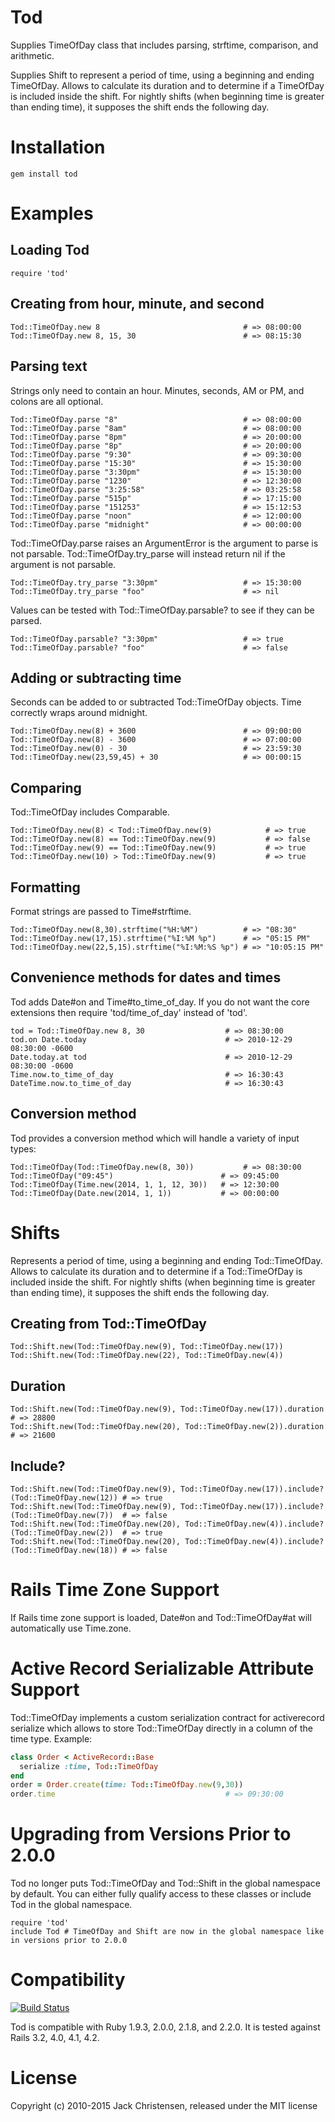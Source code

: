 Tod
===

Supplies TimeOfDay class that includes parsing, strftime, comparison, and
arithmetic.

Supplies Shift to represent a period of time, using a beginning and ending TimeOfDay. Allows to calculate its duration and
to determine if a TimeOfDay is included inside the shift. For nightly shifts (when beginning time is greater than ending time),
it supposes the shift ends the following day.

Installation
============

    gem install tod

Examples
========

Loading Tod
-----------

    require 'tod'

Creating from hour, minute, and second
--------------------------------------

    Tod::TimeOfDay.new 8                                # => 08:00:00
    Tod::TimeOfDay.new 8, 15, 30                        # => 08:15:30

Parsing text
------------

Strings only need to contain an hour. Minutes, seconds, AM or PM, and colons
are all optional.

    Tod::TimeOfDay.parse "8"                            # => 08:00:00
    Tod::TimeOfDay.parse "8am"                          # => 08:00:00
    Tod::TimeOfDay.parse "8pm"                          # => 20:00:00
    Tod::TimeOfDay.parse "8p"                           # => 20:00:00
    Tod::TimeOfDay.parse "9:30"                         # => 09:30:00
    Tod::TimeOfDay.parse "15:30"                        # => 15:30:00
    Tod::TimeOfDay.parse "3:30pm"                       # => 15:30:00
    Tod::TimeOfDay.parse "1230"                         # => 12:30:00
    Tod::TimeOfDay.parse "3:25:58"                      # => 03:25:58
    Tod::TimeOfDay.parse "515p"                         # => 17:15:00
    Tod::TimeOfDay.parse "151253"                       # => 15:12:53
    Tod::TimeOfDay.parse "noon"                         # => 12:00:00
    Tod::TimeOfDay.parse "midnight"                     # => 00:00:00

Tod::TimeOfDay.parse raises an ArgumentError is the argument to parse is not
parsable. Tod::TimeOfDay.try_parse will instead return nil if the argument is not
parsable.

    Tod::TimeOfDay.try_parse "3:30pm"                   # => 15:30:00
    Tod::TimeOfDay.try_parse "foo"                      # => nil

Values can be tested with Tod::TimeOfDay.parsable? to see if they can be parsed.

    Tod::TimeOfDay.parsable? "3:30pm"                   # => true
    Tod::TimeOfDay.parsable? "foo"                      # => false

Adding or subtracting time
-----------------------------

Seconds can be added to or subtracted Tod::TimeOfDay objects. Time correctly wraps
around midnight.

    Tod::TimeOfDay.new(8) + 3600                        # => 09:00:00
    Tod::TimeOfDay.new(8) - 3600                        # => 07:00:00
    Tod::TimeOfDay.new(0) - 30                          # => 23:59:30
    Tod::TimeOfDay.new(23,59,45) + 30                   # => 00:00:15

Comparing
--------------------

Tod::TimeOfDay includes Comparable.

    Tod::TimeOfDay.new(8) < Tod::TimeOfDay.new(9)            # => true
    Tod::TimeOfDay.new(8) == Tod::TimeOfDay.new(9)           # => false
    Tod::TimeOfDay.new(9) == Tod::TimeOfDay.new(9)           # => true
    Tod::TimeOfDay.new(10) > Tod::TimeOfDay.new(9)           # => true

Formatting
----------

Format strings are passed to Time#strftime.

    Tod::TimeOfDay.new(8,30).strftime("%H:%M")          # => "08:30"
    Tod::TimeOfDay.new(17,15).strftime("%I:%M %p")      # => "05:15 PM"
    Tod::TimeOfDay.new(22,5,15).strftime("%I:%M:%S %p") # => "10:05:15 PM"

Convenience methods for dates and times
---------------------------------------

Tod adds Date#on and Time#to_time_of_day. If you do not want the core extensions
then require 'tod/time_of_day' instead of 'tod'.

    tod = Tod::TimeOfDay.new 8, 30                  # => 08:30:00
    tod.on Date.today                               # => 2010-12-29 08:30:00 -0600
    Date.today.at tod                               # => 2010-12-29 08:30:00 -0600
    Time.now.to_time_of_day                         # => 16:30:43
    DateTime.now.to_time_of_day                     # => 16:30:43

Conversion method
-----------------

Tod provides a conversion method which will handle a variety of input types:

    Tod::TimeOfDay(Tod::TimeOfDay.new(8, 30))           # => 08:30:00
    Tod::TimeOfDay("09:45")                        # => 09:45:00
    Tod::TimeOfDay(Time.new(2014, 1, 1, 12, 30))   # => 12:30:00
    Tod::TimeOfDay(Date.new(2014, 1, 1))           # => 00:00:00


Shifts
=======================

Represents a period of time, using a beginning and ending Tod::TimeOfDay. Allows to calculate its duration and
to determine if a Tod::TimeOfDay is included inside the shift. For nightly shifts (when beginning time is greater than ending time),
it supposes the shift ends the following day.

Creating from Tod::TimeOfDay
--------------------------------------

    Tod::Shift.new(Tod::TimeOfDay.new(9), Tod::TimeOfDay.new(17))
    Tod::Shift.new(Tod::TimeOfDay.new(22), Tod::TimeOfDay.new(4))

Duration
--------------------

    Tod::Shift.new(Tod::TimeOfDay.new(9), Tod::TimeOfDay.new(17)).duration # => 28800
    Tod::Shift.new(Tod::TimeOfDay.new(20), Tod::TimeOfDay.new(2)).duration # => 21600

Include?
--------------------

    Tod::Shift.new(Tod::TimeOfDay.new(9), Tod::TimeOfDay.new(17)).include?(Tod::TimeOfDay.new(12)) # => true
    Tod::Shift.new(Tod::TimeOfDay.new(9), Tod::TimeOfDay.new(17)).include?(Tod::TimeOfDay.new(7))  # => false
    Tod::Shift.new(Tod::TimeOfDay.new(20), Tod::TimeOfDay.new(4)).include?(Tod::TimeOfDay.new(2))  # => true
    Tod::Shift.new(Tod::TimeOfDay.new(20), Tod::TimeOfDay.new(4)).include?(Tod::TimeOfDay.new(18)) # => false

Rails Time Zone Support
=======================

If Rails time zone support is loaded, Date#on and Tod::TimeOfDay#at will automatically use Time.zone.

Active Record Serializable Attribute Support
=======================
Tod::TimeOfDay implements a custom serialization contract for activerecord serialize which allows to store Tod::TimeOfDay directly
in a column of the time type.
Example:
```ruby
class Order < ActiveRecord::Base
  serialize :time, Tod::TimeOfDay
end
order = Order.create(time: Tod::TimeOfDay.new(9,30))
order.time                                      # => 09:30:00
```

Upgrading from Versions Prior to 2.0.0
======================================

Tod no longer puts Tod::TimeOfDay and Tod::Shift in the global namespace by default. You can either fully qualify access to these classes or include Tod in the global namespace.

```
require 'tod'
include Tod # TimeOfDay and Shift are now in the global namespace like in versions prior to 2.0.0
```

Compatibility
=============

[![Build Status](https://travis-ci.org/jackc/tod.png)](https://travis-ci.org/jackc/tod)

Tod is compatible with Ruby 1.9.3, 2.0.0, 2.1.8, and 2.2.0. It is tested against Rails 3.2, 4.0, 4.1, 4.2.


License
=======

Copyright (c) 2010-2015 Jack Christensen, released under the MIT license
